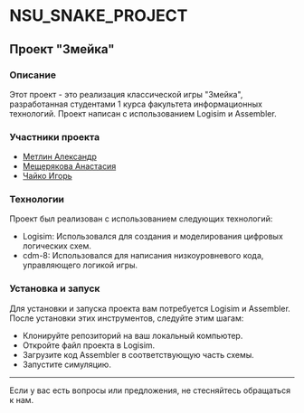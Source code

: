 # NSU_SNAKE_PROJECT
## Проект "Змейка"
### Описание
Этот проект - это реализация классической игры "Змейка", разработанная студентами 1 курса факультета информационных технологий. Проект написан с использованием Logisim и Assembler.

### Участники проекта
* [Метлин Александр](https://github.com/MetlinAlexander)
* [Мещерякова Анастасия](https://github.com/an-mrv)
* [Чайко Игорь](https://github.com/ichaiko)


### Технологии
Проект был реализован с использованием следующих технологий:

* Logisim: Использовался для создания и моделирования цифровых логических схем.
* cdm-8: Использовался для написания низкоуровневого кода, управляющего логикой игры.

### Установка и запуск
Для установки и запуска проекта вам потребуется Logisim и Assembler. После установки этих инструментов, следуйте этим шагам:

* Клонируйте репозиторий на ваш локальный компьютер.
* Откройте файл проекта в Logisim.
* Загрузите код Assembler в соответствующую часть схемы.
* Запустите симуляцию.
------
Если у вас есть вопросы или предложения, не стесняйтесь обращаться к нам.
